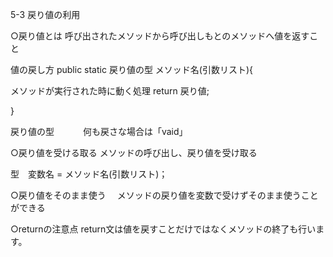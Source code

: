 5-3 戻り値の利用

○戻り値とは
呼び出されたメソッドから呼び出しもとのメソッドへ値を返すこと

値の戻し方
public static 戻り値の型 メソッド名(引数リスト){

  メソッドが実行された時に動く処理
  return 戻り値;
  
}

戻り値の型　
　　何も戻さな場合は「vaid」
  

○戻り値を受ける取る
メソッドの呼び出し、戻り値を受け取る

型　変数名 = メソッド名(引数リスト)；

○戻り値をそのまま使う
　メソッドの戻り値を変数で受けずそのまま使うことができる
 
 
 ○returnの注意点
 return文は値を戻すことだけではなくメソッドの終了も行います。
